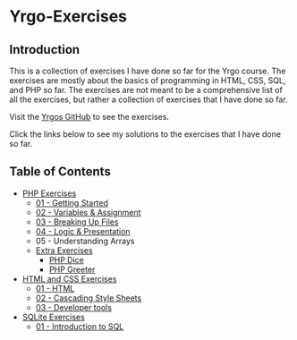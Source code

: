 # Yrgo-Exercises

## Introduction

This is a collection of exercises I have done so far for the Yrgo course. The exercises are mostly about the basics of programming in HTML, CSS, SQL, and PHP so far. The exercises are not meant to be a comprehensive list of all the exercises, but rather a collection of exercises that I have done so far.

Visit the [Yrgos GitHub](https://github.com/yrgo/wu22) to see the exercises.

Click the links below to see my solutions to the exercises that I have done so far.

## Table of Contents

- <a href="https://github.com/Adishumla/Yrgo-Exercises/tree/main/PHP">PHP Exercises</a>
  - <a href="https://github.com/Adishumla/Yrgo-Exercises/tree/main/PHP/01%20-%20Getting%20Started"> 01 - Getting Started </a>
  - <a href="https://github.com/Adishumla/Yrgo-Exercises/tree/main/PHP/02%20-%20Variables%20%26%20Assignment"> 02 - Variables & Assignment </a>
  - <a href="https://github.com/Adishumla/Yrgo-Exercises/tree/main/PHP/03%20-%20Breaking%20Up%20Files"> 03 - Breaking Up Files </a>
  - <a href="https://github.com/Adishumla/Yrgo-Exercises/tree/main/PHP/04%20-%20Logic%20%26%20Presentation"> 04 - Logic & Presentation </a>
  - <a href="https://github.com/Adishumla/Yrgo-Exercises/tree/main/PHP/05%20-%20Understanding%20Arrays"></a> 05 - Understanding Arrays </a>
  - <a href="https://github.com/Adishumla/Yrgo-Exercises/tree/main/PHP/Extra-Exercises"> Extra Exercises </a>
    - <a href="https://github.com/Adishumla/Yrgo-Exercises/tree/main/PHP/Extra-Exercises/PHP-Dice"> PHP Dice </a>
    - <a href="https://github.com/Adishumla/Yrgo-Exercises/tree/main/PHP/Extra-Exercises/PHP-Greeter "> PHP Greeter </a>
- <a href="https://github.com/Adishumla/Yrgo-Exercises/tree/main/HTML%20and%20CSS">HTML and CSS Exercises</a>
  - <a href="https://github.com/Adishumla/Yrgo-Exercises/tree/main/HTML%20and%20CSS/01%20-%20HTML">01 - HTML</a>
  - <a href="https://github.com/Adishumla/Yrgo-Exercises/tree/main/HTML%20and%20CSS/02%20-%20Cascading%20Style%20Sheets">02 - Cascading Style Sheets</a>
  - <a href="https://github.com/Adishumla/Yrgo-Exercises/tree/main/HTML%20and%20CSS/03%20-%20Developer%20tools">03 - Developer tools</a>
- <a href="https://github.com/Adishumla/Yrgo-Exercises/tree/main/SQLite">SQLite Exercises</a>
  - <a href="https://github.com/Adishumla/Yrgo-Exercises/tree/main/SQLite/01%20-%20Introduction%20to%20SQL">01 - Introduction to SQL</a>
